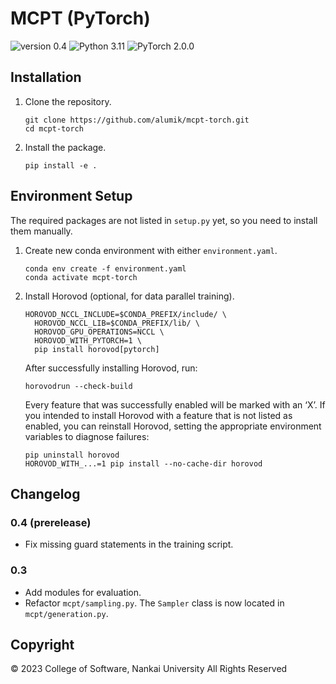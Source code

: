 # MCPT (PyTorch)

![version 0.4](https://img.shields.io/badge/version-0.4-blue)
![Python 3.11](https://img.shields.io/badge/Python-3.11-blue?logo=python&logoColor=white)
![PyTorch 2.0.0](https://img.shields.io/badge/PyTorch-2.0.0-EE4C2C?logo=pytorch&logoColor=white)

## Installation

1. Clone the repository.

    ```
    git clone https://github.com/alumik/mcpt-torch.git
    cd mcpt-torch
    ```

2. Install the package.

    ```
    pip install -e .
    ```

## Environment Setup

The required packages are not listed in `setup.py` yet, so you need to install them manually.

1. Create new conda environment with either `environment.yaml`.

    ```
    conda env create -f environment.yaml
    conda activate mcpt-torch
    ```

2. Install Horovod (optional, for data parallel training).

    ```
    HOROVOD_NCCL_INCLUDE=$CONDA_PREFIX/include/ \
      HOROVOD_NCCL_LIB=$CONDA_PREFIX/lib/ \
      HOROVOD_GPU_OPERATIONS=NCCL \
      HOROVOD_WITH_PYTORCH=1 \
      pip install horovod[pytorch]
    ```
    After successfully installing Horovod, run:

    ```
    horovodrun --check-build
    ```

    Every feature that was successfully enabled will be marked with an ‘X’. 
    If you intended to install Horovod with a feature that is not listed as enabled, you can reinstall Horovod, setting the appropriate environment variables to diagnose failures:

    ```
    pip uninstall horovod
    HOROVOD_WITH_...=1 pip install --no-cache-dir horovod
    ```
   
## Changelog

### 0.4 (prerelease)

- Fix missing guard statements in the training script.

### 0.3

- Add modules for evaluation.
- Refactor `mcpt/sampling.py`. The `Sampler` class is now located in `mcpt/generation.py`.

## Copyright

© 2023 College of Software, Nankai University All Rights Reserved
